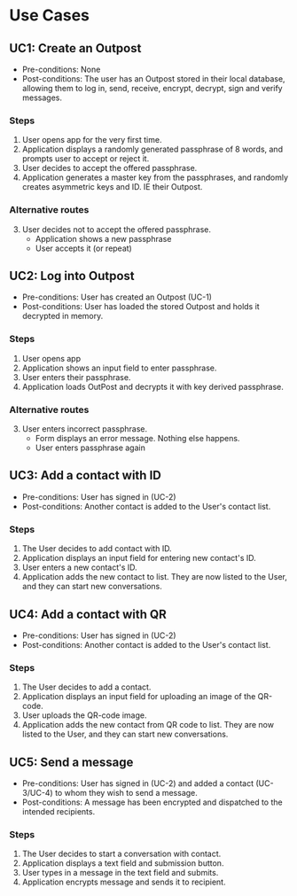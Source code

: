 # Use Cases
## UC1: Create an Outpost
- Pre-conditions: None
- Post-conditions: The user has an Outpost stored in their local database, allowing them to log in, send, receive, encrypt, decrypt, sign and verify messages.

### Steps
1. User opens app for the very first time.
2. Application displays a randomly generated passphrase of 8 words, and prompts user to accept or reject it.
3. User decides to accept the offered passphrase.
4. Application generates a master key from the passphrases, and randomly creates asymmetric keys and ID. IE their Outpost.

### Alternative routes
3. User decides not to accept the offered passphrase.
    - Application shows a new passphrase
    - User accepts it (or repeat)

## UC2: Log into Outpost
- Pre-conditions: User has created an Outpost (UC-1)
- Post-conditions: User has loaded the stored Outpost and holds it decrypted in memory.

### Steps
1. User opens app
1. Application shows an input field to enter passphrase.
3. User enters their passphrase.
4. Application loads OutPost and decrypts it with key derived passphrase.

### Alternative routes
3. User enters incorrect passphrase.
    - Form displays an error message. Nothing else happens.
    - User enters passphrase again

## UC3: Add a contact with ID
- Pre-conditions: User has signed in (UC-2)
- Post-conditions: Another contact is added to the User's contact list.

### Steps
1. The User decides to add contact with ID.
2. Application displays an input field for entering new contact's ID.
3. User enters a new contact's ID.
4. Application adds the new contact to list. They are now listed to the User, and they can start new conversations.

## UC4: Add a contact with QR
- Pre-conditions: User has signed in (UC-2)
- Post-conditions: Another contact is added to the User's contact list.

### Steps
1. The User decides to add a contact.
2. Application displays an input field for uploading an image of the QR-code.
3. User uploads the QR-code image.
4. Application adds the new contact from QR code to list. They are now listed to the User, and they can start new conversations.

## UC5: Send a message
- Pre-conditions: User has signed in (UC-2) and added a contact (UC-3/UC-4) to whom they wish to send a message.
- Post-conditions: A message has been encrypted and dispatched to the intended recipients.

### Steps
1. The User decides to start a conversation with contact.
2. Application displays a text field and submission button.
3. User types in a message in the text field and submits.
4. Application encrypts message and sends it to recipient.

